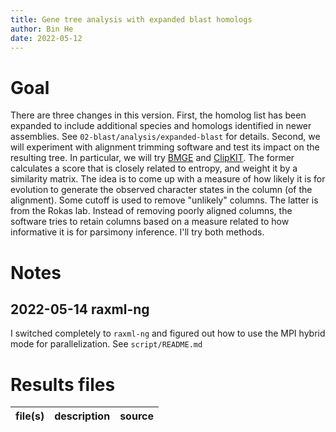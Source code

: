 ```yaml
---
title: Gene tree analysis with expanded blast homologs
author: Bin He
date: 2022-05-12
---
```


# Goal
There are three changes in this version. First, the homolog list has been expanded to include additional species and homologs identified in newer assemblies. See `02-blast/analysis/expanded-blast` for details. Second, we will experiment with alignment trimming software and test its impact on the resulting tree. In particular, we will try [BMGE](http://gensoft.pasteur.fr/docs/BMGE/1.12/BMGE_doc.pdf) and [ClipKIT](https://github.com/JLSteenwyk/ClipKIT). The former calculates a score that is closely related to entropy, and weight it by a similarity matrix. The idea is to come up with a measure of how likely it is for evolution to generate the observed character states in the column (of the alignment). Some cutoff is used to remove "unlikely" columns. The latter is from the Rokas lab. Instead of removing poorly aligned columns, the software tries to retain columns based on a measure related to how informative it is for parsimony inference. I'll try both methods.

# Notes
## 2022-05-14 raxml-ng
I switched completely to `raxml-ng` and figured out how to use the MPI hybrid mode for parallelization. See `script/README.md`
# Results files
file(s) | description | source 
------- | ----------- | ------
